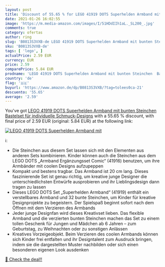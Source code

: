 ```yaml
---
layout: post
title: 'Discount of 55.65 % for LEGO 41919 DOTS Superhelden Armband mit '
date: 2021-01-26 16:02:55
image: 'https://m.media-amazon.com/images/I/51HDdIIh1aL._SL200_.jpg'
comments: true
category: ofertas
author: ring
slug: 'B0813S3VXB-de LEGO 41919 DOTS Superhelden Armband mit bunten Steinchen...'
sku: 'B0813S3VXB-de'
tags: [ 'lego', ]
actualPrice: 2.59 EUR
currency: EUR
price: 2.59
comparePrice: 5.84 EUR
prodname: 'LEGO 41919 DOTS Superhelden Armband mit bunten Steinchen  Bastelset für individuelle Schmuck-Designs'
country: 'de'
flag: '🇩🇪'
buyurl: 'https://www.amazon.de/dp/B0813S3VXB/?tag=tolees0ca-21'
descuento: '55.65'
average: '2.59'
---
```


You've got [LEGO 41919 DOTS Superhelden Armband mit bunten Steinchen  Bastelset für individuelle Schmuck-Designs](https://www.amazon.de/dp/B0813S3VXB/?tag=tolees0ca-21) with a  55.65 % discount, with final price of 2.59 EUR (original: 5.84 EUR) at the following link:

[![LEGO 41919 DOTS Superhelden Armband mit ](https://m.media-amazon.com/images/I/51HDdIIh1aL._SL200_.jpg)](https://www.amazon.de/dp/B0813S3VXB/?tag=tolees0ca-21)

ℹ️:

- Die Steinchen aus diesem Set lassen sich mit den Elementen aus anderen Sets kombinieren. Kinder können auch die Steinchen aus dem LEGO DOTS „Armband Ergänzungsset Comic“ (41916) benutzen, um ihre Armbänder mit coolen Designs aufzupeppen
- Kompakt und bestens tragbar. Das Armband ist 20 cm lang. Dieses faszinierende Set ist genau richtig, um kreative junge Designer die unterschiedlichsten Entwürfe ausprobieren und ihr Lieblingsdesign dann tragen zu lassen
- Dieses LEGO DOTS Set „Superhelden Armband“ (41919) enthält ein verstellbares Armband und 32 bunte Steinchen, um Kinder für kreative Designprojekte zu begeistern. Der Spielspaß beginnt sofort nach dem Öffnen mit dem Verzieren des Armbands
- Jeder junge Designfan wird dieses Kreativset lieben. Das flexible Armband und die verzierten bunten Steinchen machen das Set zu einem tollen Geschenk für Jungen und Mädchen ab 6 Jahren – zum Geburtstag, zu Weihnachten oder zu sonstigen Anlässen
- Kreatives Vorzeigeobjekt. Beim Verzieren des coolen Armbands können sich Kinder frei entfalten und ihr Designtalent zum Ausdruck bringen, indem sie die dargestellten Muster nachbilden oder sich einen besonderen eigenen Look ausdenken

[🛒 Check the deal!!](https://www.amazon.de/dp/B0813S3VXB/?tag=tolees0ca-21)
